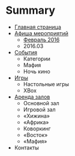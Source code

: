 # Summary

* [Главная страница](README.md)
* [Афиша мероприятий](afisha.md)
   * [Февраль 2016](2016-02.md)
   * 2016.03
* [События](events.md)
   * Категории
   * Мафия
   * Ночь кино
* [Игры](games.md)
   * Настольные игры
   * XBox
* [Аренда залов](rent.md)
   * Основной зал
   * Игровой зал
   * «Хижина»
   * «Африка»
   * Коворкинг
   * «Восток»
   * «Мафия»
* Контакты

